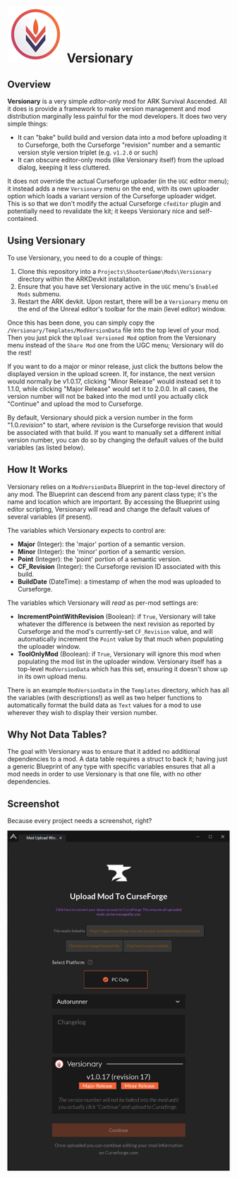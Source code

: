 # ![Versionary Logo](Resources/Icon128.png) Versionary

## Overview

**Versionary** is a very simple *editor-only* mod for ARK Survival Ascended. All it does is provide a framework to make version management and mod distribution marginally less painful for the mod developers. It does two very simple things:

* It can "bake" build build and version data into a mod before uploading it to Curseforge, both the Curseforge "revision" number and a semantic version style version triplet (e.g. `v1.2.0` or such)
* It can obscure editor-only mods (like Versionary itself) from the upload dialog, keeping it less cluttered.

It does not override the actual Curseforge uploader (in the `UGC` editor menu); it instead adds a new `Versionary` menu on the end, with its own uploader option which loads a variant version of the Curseforge uploader widget. This is so that we don't modify the actual Curseforge `cfeditor` plugin and potentially need to revalidate the kit; it keeps Versionary nice and self-contained.

## Using Versionary

To use Versionary, you need to do a couple of things:

1. Clone this repository into a `Projects\ShooterGame\Mods\Versionary` directory within the ARKDevkit installation.
2. Ensure that you have set Versionary active in the `UGC` menu's `Enabled Mods` submenu.
3. Restart the ARK devkit. Upon restart, there will be a `Versionary` menu on the end of the Unreal editor's toolbar for the main (level editor) window.

Once this has been done, you can simply copy the `/Versionary/Templates/ModVersionData` file into the top level of your mod. Then you just pick the `Upload Versioned Mod` option from the Versionary menu instead of the `Share Mod` one from the UGC menu; Versionary will do the rest!

If you want to do a major or minor release, just click the buttons below the displayed version in the upload screen. If, for instance, the next version would normally be v1.0.17, clicking "Minor Release" would instead set it to 1.1.0, while clicking "Major Release" would set it to 2.0.0. In all cases, the version number will not be baked into the mod until you actually click "Continue" and upload the mod to Curseforge.

By default, Versionary should pick a version number in the form "1.0.*revision*" to start, where *revision* is the Curseforge revision that would be associated with that build. If you want to manually set a different initial version number, you can do so by changing the default values of the build variables (as listed below).

## How It Works

Versionary relies on a `ModVersionData` Blueprint in the top-level directory of any mod. The Blueprint can descend from any parent class type; it's the name and location which are important. By accessing the Blueprint using editor scripting, Versionary will read and change the default values of several variables (if present).

The variables which Versionary expects to control are:

* **Major** (Integer): the 'major' portion of a semantic version.
* **Minor** (Integer): the 'minor' portion of a semantic version.
* **Point** (Integer): the 'point' portion of a semantic version.
* **CF_Revision** (Integer): the Curseforge revision ID associated with this build.
* **BuildDate** (DateTime): a timestamp of when the mod was uploaded to Curseforge.

The variables which Versionary will *read* as per-mod settings are:

* **IncrementPointWithRevision** (Boolean): if `True`, Versionary will take whatever the difference is between the next revision as reported by Curseforge and the mod's currently-set `CF_Revision` value, and will automatically increment the `Point` value by that much when populating the uploader window.
* **ToolOnlyMod** (Boolean): if `True`, Versionary will ignore this mod when populating the mod list in the uploader window. Versionary itself has a top-level `ModVersionData` which has this set, ensuring it doesn't show up in its own upload menu.

There is an example `ModVersionData` in the `Templates` directory, which has all the variables (with descriptions!) as well as two helper functions to automatically format the build data as `Text` values for a mod to use wherever they wish to display their version number.

## Why Not Data Tables?

The goal with Versionary was to ensure that it added no additional dependencies to a mod. A data table requires a struct to back it; having just a generic Blueprint of any type with specific variables ensures that all a mod needs in order to use Versionary is that one file, with no other dependencies.

## Screenshot

Because every project needs a screenshot, right?

![screenshot](Resources/screenshot-01.png)